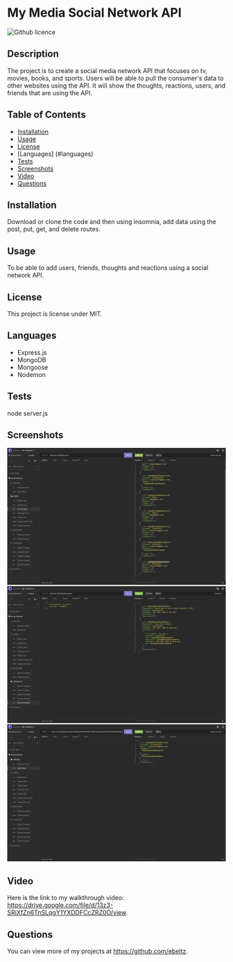 # My Media Social Network API
  ![Github licence](http://img.shields.io/badge/license-MIT-blue.svg)
  
  ## Description 
  The project is to create a social media network API that focuses on tv, movies, books, and sports. Users will be able to pull the consumer's data to other websites using the API. It will show the thoughts, reactions, users, and friends that are using the API. 

  ## Table of Contents
  * [Installation](#installation)
  * [Usage](#usage)
  * [License](render)
  * [Languages] (#languages)
  * [Tests](#tests)
  * [Screenshots](#screenshots)
  * [Video](#video)
  * [Questions](#questions)
  
  ## Installation 
  Download or clone the code and then using insomnia, add data using the post, put, get, and delete routes. 

  ## Usage 
  To be able to add users, friends, thoughts and reactions using a social network API. 

  ## License
  This project is license under MIT.

  ## Languages
  * Express.js
  * MongoDB
  * Mongoose
  * Nodemon

  ## Tests
  node server.js

  ## Screenshots
  ![Screenshot #1](https://github.com/ebeltz/my-media-social-network-api/blob/main/Assets/screenshot1.png)
  ![Screenshot #2](https://github.com/ebeltz/my-media-social-network-api/blob/main/Assets/screenshot2.png)
  ![Screenshot #3](https://github.com/ebeltz/my-media-social-network-api/blob/main/Assets/screenshot3.png)

  ## Video
  Here is the link to my walkthrough video: https://drive.google.com/file/d/13z3-SRiXfZn6TnSLqgY1YXDDFCcZRZ0O/view.

  ## Questions
  You can view more of my projects at https://github.com/ebeltz.
